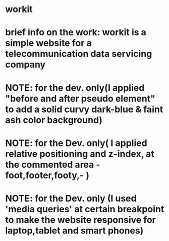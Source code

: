 # workit
# brief info on the work: workit is a simple website for a telecommunication data servicing company
# NOTE: for the dev. only(I applied "before and after pseudo element" to add a solid curvy dark-blue & faint ash color background) 
# NOTE: for the Dev. only( I applied relative positioning and z-index, at the commented area -foot,footer,footy,- )
# NOTE: for the Dev. only (I used 'media queries' at certain breakpoint to make the website responsive for laptop,tablet and smart phones)
